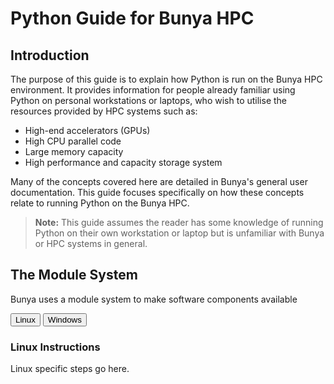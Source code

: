 # Python Guide for Bunya HPC

## Introduction
The purpose of this guide is to explain how Python is run on the Bunya HPC environment. It provides information for people already familiar using Python on personal workstations or laptops, who wish to utilise the resources provided by HPC systems such as:

- High-end accelerators (GPUs)
- High CPU parallel code  
- Large memory capacity
- High performance and capacity storage system

Many of the concepts covered here are detailed in Bunya's general user documentation. This guide focuses specifically on how these concepts relate to running Python on the Bunya HPC.

> **Note:** This guide assumes the reader has some knowledge of running Python on their own workstation or laptop but is unfamiliar with Bunya or HPC systems in general.

## The Module System
Bunya uses a module system to make software components available

<div>
  <button onclick="document.getElementById('linux').style.display='block';document.getElementById('windows').style.display='none';">Linux</button>
  <button onclick="document.getElementById('windows').style.display='block';document.getElementById('linux').style.display='none';">Windows</button>
</div>

<div id="linux" style="display:block">
  <h3>Linux Instructions</h3>
  <p>Linux specific steps go here.</p>
</div>

<div id="windows" style="display:none">
  <h3>Windows Instructions</h3>
  <p>Windows specific steps go here.</p>
</div>

